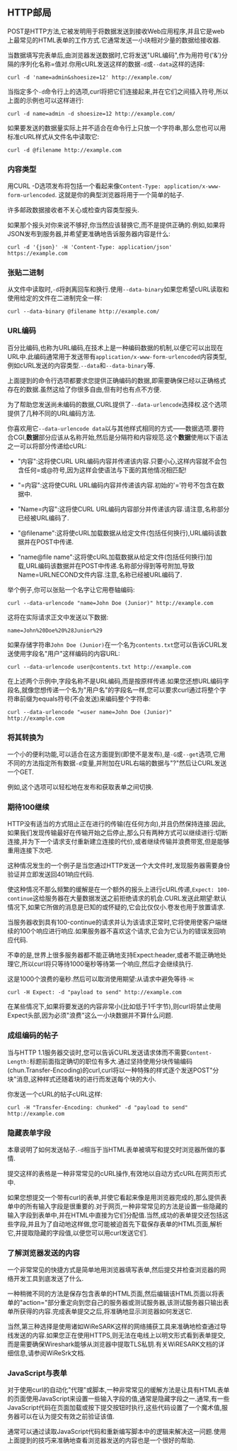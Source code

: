 
## HTTP邮局

POST是HTTP方法,它被发明用于将数据发送到接收Web应用程序,并且它是web上最常见的HTML表单的工作方式.它通常发送一小块相对少量的数据给接收器.

当数据填写完表单后,由浏览器发送数据时,它将发送"URL编码",作为用符号('&')分隔的序列化名称=值对.你用cURL发送这样的数据`-d`或`--data`这样的选择:

```
curl -d 'name=admin&shoesize=12' http://example.com/
```

当指定多个`-d`命令行上的选项,curl将把它们连接起来,并在它们之间插入符号,所以上面的示例也可以这样进行:

```
curl -d name=admin -d shoesize=12 http://example.com/
```

如果要发送的数据量实际上并不适合在命令行上只放一个字符串,那么您也可以用标准cURL样式从文件名中读取它:

```
curl -d @filename http://example.com
```

### 内容类型

用CURL -D选项发布将包括一个看起来像`Content-Type: application/x-www-form-urlencoded`. 这就是你的典型浏览器将用于一个简单的帖子.

许多邮政数据接收者不关心或检查内容类型报头.

如果那个报头对你来说不够好,你当然应该替换它,而不是提供正确的.例如,如果将JSON发布到服务器,并希望更准确地告诉服务器内容是什么:

```
curl -d '{json}' -H 'Content-Type: application/json' https://example.com
```

### 张贴二进制

从文件中读取时,`-d`将剥离回车和换行.使用`--data-binary`如果您希望cURL读取和使用给定的文件在二进制完全一样:

```
curl --data-binary @filename http://example.com/
```

### URL编码

百分比编码,也称为URL编码,在技术上是一种编码数据的机制,以便它可以出现在URL中.此编码通常用于发送带有`application/x-www-form-urlencoded`内容类型,例如cURL发送的内容类型.`--data`和`--data-binary`等.

上面提到的命令行选项都要求您提供正确编码的数据,即需要确保已经以正确格式存在的数据.虽然这给了你很多自由,但有时也有点不方便.

为了帮助您发送尚未编码的数据,CURL提供了`--data-urlencode`选择权.这个选项提供了几种不同的URL编码方法.

你喜欢用它`--data-urlencode data`以与其他样式相同的方式——数据选项.要符合CGI,**数据**部分应该从名称开始,然后是分隔符和内容规范.这个**数据**使用以下语法之一可以将部分传递给cURL:

-   "内容":这将使CURL URL编码内容并传递该内容.只要小心,这样内容就不会包含任何=或@符号,因为这样会使语法与下面的其他情况相匹配!

-   "=内容":这将使CURL URL编码内容并传递该内容.初始的'=’符号不包含在数据中.

-   "Name=内容":这将使CURL URL编码内容部分并传递该内容.请注意,名称部分已经被URL编码了.

-   "@filename":这将使cURL加载数据从给定文件(包括任何换行),URL编码该数据并在POST中传递.

-   "name@file name":这将使cURL加载数据从给定文件(包括任何换行)加载,URL编码该数据并在POST中传递.名称部分得到等号附加,导致Name=URLNECOND文件内容.注意,名称已经被URL编码了.

举个例子,你可以张贴一个名字让它用卷轴编码:

```
curl --data-urlencode "name=John Doe (Junior)" http://example.com
```

这将在实际请求正文中发送以下数据:

```
name=John%20Doe%20%28Junior%29
```

如果存储字符串`John Doe (Junior)`在一个名为`contents.txt`您可以告诉CURL发送使用字段名"用户"这样编码的内容URL:

```
curl --data-urlencode user@contents.txt http://example.com
```

在上述两个示例中,字段名称不是URL编码,而是按原样传递.如果您还想URL编码字段名,就像您想传递一个名为"用户名"的字段名一样,您可以要求curl通过将整个字符串前缀为equals符号(不会发送)来编码整个字符串:

```
curl --data-urlencode "=user name=John Doe (Junior)" http://example.com
```

### 将其转换为

一个小的便利功能,可以适合在这方面提到(即使不是发布),是`-G`或`--get`选项,它用不同的方法指定所有数据`-d`变量,并附加在URL右端的数据与"?"然后让CURL发送一个GET.

例如,这个选项可以轻松地在发布和获取表单之间切换.

### 期待100继续

HTTP没有适当的方式阻止正在进行的传输(在任何方向),并且仍然保持连接.因此,如果我们发现传输最好在传输开始之后停止,那么只有两种方式可以继续进行:切断连接,并为下一个请求支付重新建立连接的代价,或者继续传输并浪费带宽,但是能够重用连接下次吧.

这种情况发生的一个例子是当您通过HTTP发送一个大文件时,发现服务器需要身份验证并立即发送回401响应代码.

使这种情况不那么频繁的缓解是在一个额外的报头上进行cURL传递,`Expect: 100-continue`这给服务器在大量数据发送之前拒绝请求的机会.CURL发送此期望:默认情况下,如果它所做的消息是已知的或怀疑的,它会比仅仅小.卷发也用于放置请求.

当服务器收到具有100-continue的请求并认为该请求正常时,它将使用使客户端继续的100个响应进行响应.如果服务器不喜欢这个请求,它会为它认为的错误发回响应代码.

不幸的是,世界上很多服务器都不能正确地支持Expect:header,或者不能正确地处理它,所以curl将只等待1000毫秒等待第一个响应,然后才会继续执行.

这是1000个浪费的毫秒.然后可以取消使用期望:从请求中避免等待`-H`:

```
curl -H Expect: -d "payload to send" http://example.com
```

在某些情况下,如果将要发送的内容非常小(比如低于1千字节),则curl将禁止使用Expect头部,因为必须"浪费"这么一小块数据并不算什么问题.

### 成组编码的帖子

当与HTTP 1.1服务器交谈时,您可以告诉CURL发送请求体而不需要`Content-Length:`标题前面指定确切的职位有多大.通过坚持使用分块传输编码(chun.Transfer-Encoding)的curl,curl将以一种特殊的样式逐个发送POST"分块"消息,这种样式还随着块的进行而发送每个块的大小.

你发送一个cURL的帖子cURL这样:

```
curl -H "Transfer-Encoding: chunked" -d "payload to send" http://example.com
```

### 隐藏表单字段

本章说明了如何发送帖子.`-d`相当于当HTML表单被填写和提交时浏览器所做的事情.

提交这样的表格是一种非常常见的cURL操作,有效地以自动方式cURL在网页形式中.

如果您想提交一个带有curl的表单,并使它看起来像是用浏览器完成的,那么提供表单中的所有输入字段是很重要的.对于网页,一种非常常见的方法是设置一些隐藏的输入字段到表单中,并在HTML中直接为它们分配值.当然,成功的表单提交还包括这些字段,并且为了自动地这样做,您可能被迫首先下载保存表单的HTML页面,解析它,并提取隐藏的字段值,以便您可以用curl发送它们.

### 了解浏览器发送的内容

一个非常常见的快捷方式是简单地用浏览器填写表单,然后提交并检查浏览器的网络开发工具到底发送了什么.

一种稍微不同的方法是保存包含表单的HTML页面,然后编辑该HTML页面以将表单的"action="部分重定向到您自己的服务器或测试服务器,该测试服务器只输出表单所获得的内容.完成表单提交之后,将准确地显示浏览器如何发送它.

当然,第三种选择是使用诸如WiReSARK这样的网络捕获工具来准确地检查通过导线发送的内容.如果您正在使用HTTPS,则无法在电线上以明文形式看到表单提交,而是需要确保Wireshark能够从浏览器中提取TLS私钥.有关WiRESARK文档的详细信息,请参阅WiReSrk文档.

### JavaScript与表单

对于使用curl的自动化"代理"或脚本,一种非常常见的缓解方法是让具有HTML表单的页面使用JavaScript来设置一些输入字段的值,通常是隐藏字段之一.通常,有一些JavaScript代码在页面加载或按下提交按钮时执行,这些代码设置了一个魔术值,服务器可以在认为提交有效之前验证该值.

通常可以通过读取JavaScript代码和重新编写脚本中的逻辑来解决这一问题.使用上面提到的技巧来准确地查看浏览器发送的内容也是一个很好的帮助.
